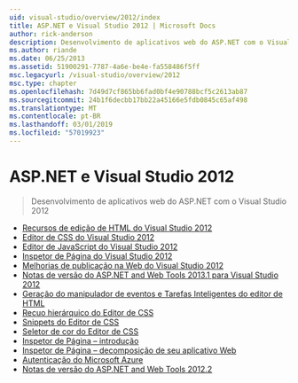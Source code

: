 ```yaml
---
uid: visual-studio/overview/2012/index
title: ASP.NET e Visual Studio 2012 | Microsoft Docs
author: rick-anderson
description: Desenvolvimento de aplicativos web do ASP.NET com o Visual Studio 2012
ms.author: riande
ms.date: 06/25/2013
ms.assetid: 51900291-7787-4a6e-be4e-fa558486f5ff
msc.legacyurl: /visual-studio/overview/2012
msc.type: chapter
ms.openlocfilehash: 7d49d7cf865bb6fad0bf4e90788bcf5c2613ab87
ms.sourcegitcommit: 24b1f6decbb17bb22a45166e5fdb0845c65af498
ms.translationtype: MT
ms.contentlocale: pt-BR
ms.lasthandoff: 03/01/2019
ms.locfileid: "57019923"
---
```

<a name="aspnet-and-visual-studio-2012"></a>ASP.NET e Visual Studio 2012
====================
> Desenvolvimento de aplicativos web do ASP.NET com o Visual Studio 2012


- [Recursos de edição de HTML do Visual Studio 2012](visual-studio-2012-html-editing-features.md)
- [Editor de CSS do Visual Studio 2012](visual-studio-2012-css-editor.md)
- [Editor de JavaScript do Visual Studio 2012](visual-studio-2012-javascript-editor.md)
- [Inspetor de Página do Visual Studio 2012](visual-studio-2012-page-inspector.md)
- [Melhorias de publicação na Web do Visual Studio 2012](visual-studio-2012-web-publishing-improvements.md)
- [Notas de versão do ASP.NET and Web Tools 2013.1 para Visual Studio 2012](aspnet-and-web-tools-20131-for-visual-studio-2012.md)
- [Geração do manipulador de eventos e Tarefas Inteligentes do editor de HTML](visual-studio-vnext-videos-html-editor-smart-tasks-and-event-handler-generation.md)
- [Recuo hierárquico do Editor de CSS](visual-studio-vnext-videos-css-editor-hierarchical-indentation.md)
- [Snippets do Editor de CSS](visual-studio-vnext-videos-css-editor-snippets.md)
- [Seletor de cor do Editor de CSS](visual-studio-vnext-videos-css-editor-color-picker.md)
- [Inspetor de Página – introdução](visual-studio-vnext-videos-page-inspector-introduction.md)
- [Inspetor de Página – decomposição de seu aplicativo Web](visual-studio-vnext-videos-page-inspector-decomposing-your-web-application.md)
- [Autenticação do Microsoft Azure](windows-azure-authentication.md)
- [Notas de versão do ASP.NET and Web Tools 2012.2](aspnet-and-web-tools-20122-release-notes-rtw.md)
